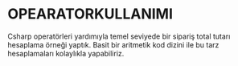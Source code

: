 # OPEARATORKULLANIMI
Csharp operatörleri yardımıyla temel seviyede bir sipariş total tutarı hesaplama örneği yaptık. Basit bir aritmetik  kod dizini ile bu tarz hesaplamaları kolaylıkla yapabiliriz.
